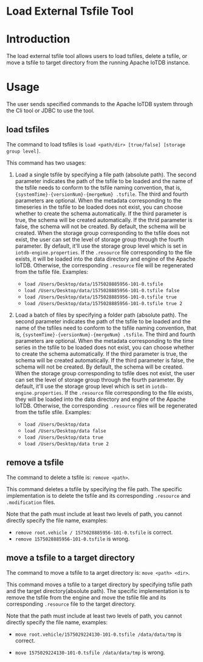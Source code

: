 # Load External Tsfile Tool

# Introduction
The load external tsfile tool allows users to load tsfiles, delete a tsfile, or move a tsfile to target directory from the running Apache IoTDB instance.

# Usage
The user sends specified commands to the Apache IoTDB system through the Cli tool or JDBC to use the tool.

## load tsfiles
The command to load tsfiles is `load <path/dir> [true/false] [storage group level]`.

This command has two usages:
1. Load a single tsfile by specifying a file path (absolute path). 
The second parameter indicates the path of the tsfile to be loaded and the name of the tsfile needs to conform to the tsfile naming convention, that is, `{systemTime}-{versionNum}-{mergeNum} .tsfile`. The third and fourth parameters are optional. When the metadata corresponding to the timeseries in the tsfile to be loaded does not exist, you can choose whether to create the schema automatically. If the third parameter is true, the schema will be created automatically. If the thrid parameter is false, the schema will not be created. By default, the schema will be created. When the storage group corresponding to the tsfile does not exist, the user can set the level of storage group through the fourth parameter. By default, it'll use the storage group level which is set in `iotdb-engine.properties`.
If the `.resource` file corresponding to the file exists, it will be loaded into the data directory and engine of the Apache IoTDB. Otherwise, the corresponding `.resource` file will be regenerated from the tsfile file.
Examples:
    * `load /Users/Desktop/data/1575028885956-101-0.tsfile`
    * `load /Users/Desktop/data/1575028885956-101-0.tsfile false`
    * `load /Users/Desktop/data/1575028885956-101-0.tsfile true`
    * `load /Users/Desktop/data/1575028885956-101-0.tsfile true 2`

2. Load a batch of files by specifying a folder path (absolute path). 
The second parameter indicates the path of the tsfile to be loaded and the name of the tsfiles need to conform to the tsfile naming convention, that is, `{systemTime}-{versionNum}-{mergeNum} .tsfile`. The third and fourth parameters are optional. When the metadata corresponding to the time series in the tsfile to be loaded does not exist, you can choose whether to create the schema automatically. If the third parameter is true, the schema will be created automatically. If the third parameter is false, the schema will not be created. By default, the schema will be created. When the storage group corresponding to tsfile does not exist, the user can set the level of storage group through the fourth parameter. By default, it'll use the storage group level which is set in `iotdb-engine.properties`.
If the `.resource` file corresponding to the file  exists, they will be loaded into the data directory and engine of the Apache IoTDB. Otherwise, the corresponding` .resource` files will be regenerated from the tsfile sfile.
Examples:
    * `load /Users/Desktop/data`
    * `load /Users/Desktop/data false`
    * `load /Users/Desktop/data true`
    * `load /Users/Desktop/data true 2`

## remove a tsfile
The command to delete a tsfile is: `remove <path>`.

This command deletes a tsfile by specifying the file path. The specific implementation is to delete the tsfile and its corresponding `.resource` and` .modification` files.

Note that the path must include at least two levels of path, you cannot directly specify the file name, examples:

* `remove root.vehicle / 1575028885956-101-0.tsfile` is correct.
* `remove 1575028885956-101-0.tsfile` is wrong.

## move a tsfile to a target directory
The command to move a tsfile to ta arget directory is: `move <path> <dir>`.

This command moves a tsfile to a target directory by specifying tsfile path and the target directory(absolute path). The specific implementation is to remove the tsfile from the engine and move the tsfile file and its corresponding `.resource` file to the target directory.

Note that the path must include at least two levels of path, you cannot directly specify the file name, examples:

* `move root.vehicle/1575029224130-101-0.tsfile /data/data/tmp` is correct.

* `move 1575029224130-101-0.tsfile /data/data/tmp` is wrong.